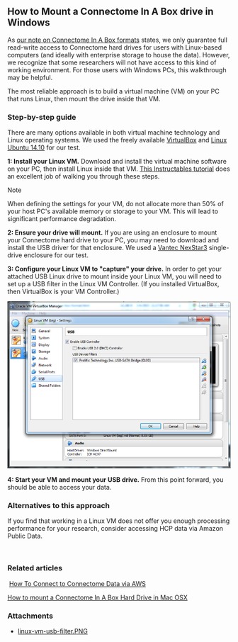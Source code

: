 ## How to Mount a Connectome In A Box drive in Windows

As [our note on Connectome In A Box formats](http://humanconnectome.org/data/connectome-in-a-box-format.html) states, we only guarantee full read-write access to Connectome hard drives for users with Linux-based computers (and ideally with enterprise storage to house the data). However, we recognize that some researchers will not have access to this kind of working environment. For those users with Windows PCs, this walkthrough may be helpful.

The most reliable approach is to build a virtual machine (VM) on your PC that runs Linux, then mount the drive inside that VM. 

### Step-by-step guide

There are many options available in both virtual machine technology and Linux operating systems. We used the freely available [VirtualBox](https://www.virtualbox.org/) and [Linux Ubuntu 14.10](http://www.ubuntu.com/) for our test. 

**1: Install your Linux VM.** Download and install the virtual machine software on your PC, then install Linux inside that VM. [This Instructables tutorial](http://www.instructables.com/id/Introduction-38/) does an excellent job of walking you through these steps. 

> [!note] 
> When defining the settings for your VM, do not allocate more than 50% of your host PC's available memory or storage to your VM. This will lead to significant performance degradation.
 

**2: Ensure your drive will mount.** If you are using an enclosure to mount your Connectome hard drive to your PC, you may need to download and install the USB driver for that enclosure. We used a [Vantec NexStar3](http://www.vantecusa.com/en/product/view_detail/212) single-drive enclosure for our test. 

**3: Configure your Linux VM to "capture" your drive.** In order to get your attached USB Linux drive to mount inside your Linux VM, you will need to set up a USB filter in the Linux VM Controller. (If you installed VirtualBox, then VirtualBox is your VM Controller.) 

 ![](./assets/linux-vm-usb-filter.PNG) 

**4: Start your VM and mount your USB drive.** From this point forward, you should be able to access your data. 

### Alternatives to this approach

If you find that working in a Linux VM does not offer you enough processing performance for your research, consider accessing HCP data via Amazon Public Data. 

 

### Related articles

 [How To Connect to Connectome Data via AWS](./How%20To%20Connect%20to%20Connectome%20Data%20via%20AWS.md)
 
 [How to mount a Connectome In A Box Hard Drive in Mac OSX](./How%20to%20mount%20a%20Connectome%20In%20A%20Box%20Hard%20Drive%20in%20Mac%20OSX.md)



### Attachments

- [linux-vm-usb-filter.PNG](./assets/linux-vm-usb-filter.PNG)
